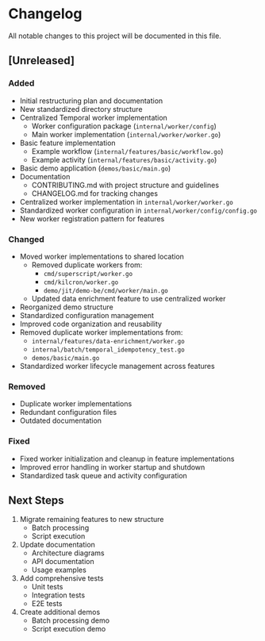 # Changelog

All notable changes to this project will be documented in this file.

## [Unreleased]

### Added
- Initial restructuring plan and documentation
- New standardized directory structure
- Centralized Temporal worker implementation
  - Worker configuration package (`internal/worker/config`)
  - Main worker implementation (`internal/worker/worker.go`)
- Basic feature implementation
  - Example workflow (`internal/features/basic/workflow.go`)
  - Example activity (`internal/features/basic/activity.go`)
- Basic demo application (`demos/basic/main.go`)
- Documentation
  - CONTRIBUTING.md with project structure and guidelines
  - CHANGELOG.md for tracking changes
- Centralized worker implementation in `internal/worker/worker.go`
- Standardized worker configuration in `internal/worker/config/config.go`
- New worker registration pattern for features

### Changed
- Moved worker implementations to shared location
  - Removed duplicate workers from:
    - `cmd/superscript/worker.go`
    - `cmd/kilcron/worker.go`
    - `demo/jit/demo-be/cmd/worker/main.go`
  - Updated data enrichment feature to use centralized worker
- Reorganized demo structure
- Standardized configuration management
- Improved code organization and reusability
- Removed duplicate worker implementations from:
  - `internal/features/data-enrichment/worker.go`
  - `internal/batch/temporal_idempotency_test.go`
  - `demos/basic/main.go`
- Standardized worker lifecycle management across features

### Removed
- Duplicate worker implementations
- Redundant configuration files
- Outdated documentation

### Fixed
- Fixed worker initialization and cleanup in feature implementations
- Improved error handling in worker startup and shutdown
- Standardized task queue and activity configuration

## Next Steps
1. Migrate remaining features to new structure
   - Batch processing
   - Script execution
2. Update documentation
   - Architecture diagrams
   - API documentation
   - Usage examples
3. Add comprehensive tests
   - Unit tests
   - Integration tests
   - E2E tests
4. Create additional demos
   - Batch processing demo
   - Script execution demo 
